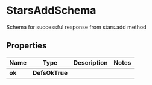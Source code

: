 

# StarsAddSchema

Schema for successful response from stars.add method

## Properties

| Name | Type | Description | Notes |
|------------ | ------------- | ------------- | -------------|
|**ok** | **DefsOkTrue** |  |  |



